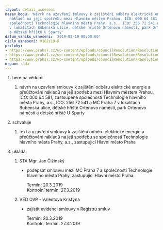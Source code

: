 ```yaml
---
layout: detail_usneseni
nazev_bodu: 'Návrh na uzavření smlouvy k zajištění odběru elektrické energie a přeúčtování
  nákladů na její spotřebu mezi Hlavním městem Prahou, IČO: 000 64 581, zastoupené
  společností Technologie hlavního města Prahy, a.s., IČO: 256 72 541 a MČ Praha 7
  v lokalitách Bubenská ulice, dětské hřiště Ortenovo náměstí, park Ortenovo náměstí
  a dětské hřiště U Sparty'
datum_vzniku_usneseni: '2019-03-19 00:00:00'
cislo_usneseni: 0162/19-R
prilohy:
- https://www.praha7.cz/wp-content/uploads/councilResolution/Resolutions/30697/export/DuvodovazpravasmlouvaTHMP9065_19_1~438012.pdf
- https://www.praha7.cz/wp-content/uploads/councilResolution/Resolutions/30697/export/Smlouvakzajisteniodberuelektrickeenergieapreuctovaninakladunajejispotrebuevc9065_19_1ANONYM~438011.pdf
- https://www.praha7.cz/wp-content/uploads/councilResolution/Resolutions/30697/export/export~438491.pdf
organ: rada
---
```

<OL class=urzList_view id=urzList>
<LI class=urzClass1><SPAN name="1">bere na vědomí</SPAN> 
<OL class="urzOlClass decimal ">
<LI class=urzClass2 style="TEXT-ALIGN: left"><SPAN>
<P>návrh na uzavření smlouvy k zajištění odběru elektrické energie a přeúčtování nákladů na její spotřebu mezi Hlavním městem Prahou, IČO: 000 64 581, zastoupené společností Technologie hlavního města Prahy, a.s., IČO: 256 72 541 a MČ Praha 7 v lokalitách Bubenská ulice, dětské hřiště Ortenovo náměstí, park Ortenovo náměstí a dětské hřiště U Sparty</P></SPAN></LI></OL></LI>
<LI class=urzClass1><SPAN name="24">schvaluje</SPAN> 
<OL class="urzOlClass decimal ">
<LI class=urzClass2 style="TEXT-ALIGN: left"><SPAN>
<P>text a uzavření smlouvy k zajištění odběru elektrické energie a přeúčtování nákladů na její spotřebu se společností Technologie hlavního města Prahy, a.s., zastupující Hlavní město Praha</P></SPAN></LI></OL></LI>
<LI class=urzClass1 id=urzUkoly><SPAN name="1">ukládá</SPAN>
<OL class=urzOlClass>
<LI class=urzClass2><SPAN>
<P>STA Mgr. Jan Čižinský</P></SPAN>
<UL class=urzUlClass>
<LI class=urzClass3><SPAN>
<P>podepsat smlouvu mezi MČ Praha 7 a společností Technologie hlavního města Prahy, zastupující Hlavní město Praha</P></SPAN><SPAN class=urzUkolTermin>Termín:&nbsp;20.3.2019</SPAN>
<DIV class=urzUkolTermin>Kontrolní termín:&nbsp;27.3.2019</DIV></LI></UL></LI>
<LI class=urzClass2><SPAN>
<P>VED OVP - Valentová Kristýna</P></SPAN>
<UL class=urzUlClass>
<LI class=urzClass3><SPAN>
<P>zajistit evidenci smlouvy v Registru smluv</P></SPAN><SPAN class=urzUkolTermin>Termín:&nbsp;20.3.2019</SPAN>
<DIV class=urzUkolTermin>Kontrolní termín:&nbsp;27.3.2019</DIV></LI></UL></LI></OL></LI></OL>